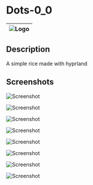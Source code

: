 
# Dots-0_0


| ![Logo](https://github.com/Lazydev0/Dots-0_0/blob/main/Pictures/Wallpaper_lib/animation.gif?raw=true) |
|:------------------------------:|





## Description

A simple rice made with hyprland 




## Screenshots

![Screenshot](https://github.com/Lazydev0/Dots-0_0/blob/main/Pictures/Screenshots/Rice/Terminals.png?raw=true)


![Screenshot](https://github.com/Lazydev0/Dots-0_0/blob/main/Pictures/Screenshots/Rice/Wallselect_color.png?raw=true)


![Screenshot](https://github.com/Lazydev0/Dots-0_0/blob/main/Pictures/Screenshots/Rice/grey_paws.png?raw=true)


![Screenshot](https://github.com/Lazydev0/Dots-0_0/blob/main/Pictures/Screenshots/Rice/neovim.png?raw=true)


![Screenshot](https://github.com/Lazydev0/Dots-0_0/blob/main/Pictures/Screenshots/Rice/paws.png?raw=true)


![Screenshot](https://github.com/Lazydev0/Dots-0_0/blob/main/Pictures/Screenshots/Rice/rofi.png?raw=true)


![Screenshot](https://github.com/Lazydev0/Dots-0_0/blob/main/Pictures/Screenshots/Rice/spotify.png?raw=true)


![Screenshot](https://github.com/Lazydev0/Dots-0_0/blob/main/Pictures/Screenshots/Rice/themeselect.png?raw=true)



